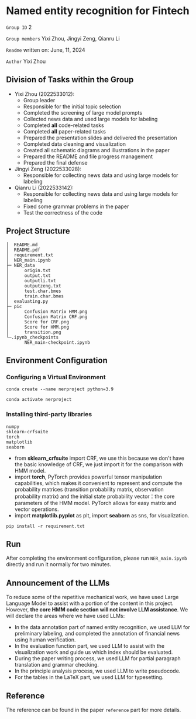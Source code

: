 #  Named entity recognition for Fintech 

`Group ID` 2

`Group members` Yixi Zhou, Jingyi Zeng, Qianru Li

`Readme` written on: June, 11, 2024

`Author` Yixi Zhou

## Division of Tasks within the Group

- Yixi Zhou (2022533012):
  - Group leader
  - Responsible for the initial topic selection
  - Completed the screening of large model prompts
  - Collected news data and used large models for labeling
  - Completed **all** code-related tasks
  - Completed **all** paper-related tasks
  - Prepared the presentation slides and delivered the presentation
  - Completed data cleaning and visualization
  - Created all schematic diagrams and illustrations in the paper
  - Prepared the README and file progress management
  - Prepared the final defense
- Jingyi Zeng (2022533028):
  - Responsible for collecting news data and using large models for labeling
- Qianru Li (2022533142):
  - Responsible for collecting news data and using large models for labeling
  - Fixed some grammar problems in the paper 
  - Test the correctness of the code

## Project Structure

```
│  README.md
│  README.pdf
│  requirement.txt
│  NER_main.ipynb
├─ NER_data
│      origin.txt
│      output.txt
│      outputli.txt
│      outputzeng.txt
│      test.char.bmes
│      train.char.bmes
│  evaluating.py 
├─ pic
│  	   Confusion Matrix HMM.png
│  	   Confusion Matrix CRF.png
│  	   Score for CRF.png
│  	   Score for HMM.png
│  	   transition.png
└─.ipynb_checkpoints
       NER_main-checkpoint.ipynb
```



## Environment Configuration

### Configuring a Virtual Environment

```
conda create --name nerproject python=3.9
```

```
conda activate nerproject
```

### Installing third-party libraries

```
numpy
sklearn-crfsuite
torch
matplotlib
seaborn
```

- from **sklearn_crfsuite** import CRF, we use this because we don't have the basic knowledge of CRF, we just import it for the comparison with HMM model.
- import **torch**, PyTorch provides powerful tensor manipulation capabilities, which makes it convenient to represent and compute the probability matrices (transition probability matrix, observation probability matrix) and the initial state probability vector：the core parameters of the HMM model. PyTorch allows for easy matrix and vector operations.
- import **matplotlib.pyplot** as plt, import **seaborn** as sns, for visualization.

```
pip install -r requirement.txt
```

## Run

After completing the environment configuration, please run `NER_main.ipynb` directly and run it normally for two minutes.

## Announcement of the LLMs

To reduce some of the repetitive mechanical work, we have used Large Language Model to assist with a portion of the content in this project. However, **the core HMM code section will not involve LLM assistance**. We will declare the areas where we have used LLMs:

- In the data annotation part of named entity recognition, we used LLM for preliminary labeling, and completed the annotation of financial news using human verification.
- In the evaluation function part, we used LLM to assist with the visualization work and guide us which index should be evaluated.
- During the paper writing process, we used LLM for partial paragraph translation and grammar checking.
- In the principle analysis process, we used LLM to write pseudocode.
- For the tables in the LaTeX part, we used LLM for typesetting.



## Reference

The reference can be found in the paper `reference` part for more details.